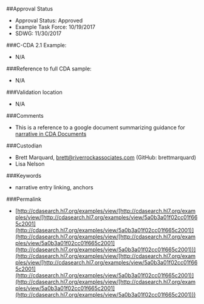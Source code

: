 ##Approval Status 

* Approval Status: Approved
* Example Task Force: 10/19/2017
* SDWG: 11/30/2017

###C-CDA 2.1 Example: 

* N/A

###Reference to full CDA sample:
* N/A

###Validation location
* N/A

###Comments
* This is a reference to a google document summarizing guidance for [narrative in CDA Documents](https://docs.google.com/document/d/1r1qBuzPQNkLiNpLkTOIv4RHXQHkyx7_N7_Es3MiHUek/edit)

###Custodian

* Brett Marquard, brett@riverrockassociates.com (GitHub: brettmarquard)
* Lisa Nelson

###Keywords

* narrative entry linking, anchors




###Permalink 

* [http://cdasearch.hl7.org/examples/view/[http://cdasearch.hl7.org/examples/view/[http://cdasearch.hl7.org/examples/view/5a0b3a01f02cc01f665c2001](http://cdasearch.hl7.org/examples/view/5a0b3a01f02cc01f665c2001)](http://cdasearch.hl7.org/examples/view/[http://cdasearch.hl7.org/examples/view/5a0b3a01f02cc01f665c2001](http://cdasearch.hl7.org/examples/view/5a0b3a01f02cc01f665c2001))](http://cdasearch.hl7.org/examples/view/[http://cdasearch.hl7.org/examples/view/[http://cdasearch.hl7.org/examples/view/5a0b3a01f02cc01f665c2001](http://cdasearch.hl7.org/examples/view/5a0b3a01f02cc01f665c2001)](http://cdasearch.hl7.org/examples/view/[http://cdasearch.hl7.org/examples/view/5a0b3a01f02cc01f665c2001](http://cdasearch.hl7.org/examples/view/5a0b3a01f02cc01f665c2001)))